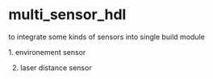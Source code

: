 # multi_sensor_hdl

to integrate some kinds of sensors into single build module

<current support sensor>
1. environement sensor

2. laser distance sensor

